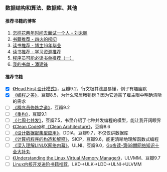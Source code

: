 ### 数据结构和算法、数据库、其他

#### 推荐书籍的博客
1. [怎样花两年时间去面试一个人 - 刘未鹏](http://mindhacks.cn/2011/11/04/how-to-interview-a-person-for-two-years/)
1. [书籍推荐 - 四火的唠叨](https://www.raychase.net/resources)
1. [读书推荐 - 博主16年毕业](https://zhenbianshu.github.io/book_list.html)
1. [读书推荐 - 学习资源推荐](https://hanfeng.ink/books/)
1. [程序员可能必读书单推荐（一）](https://draveness.me/books-1/)
1. [我的书单 - 潘建锋](https://strikefreedom.top/archives/reading-list)

#### 推荐书籍
- [x] [《Head First 设计模式》](https://book.douban.com/subject/2243615/)，豆瓣9.2，行文极其浅显易懂，例子有趣幽默
- [x] [《编程之美》](https://book.douban.com/subject/30351275/)，豆瓣8.5，为什么常居畅销榜？因为它透露了雇主眼中明确清晰的需求
- [ ] [《程序员修炼之道》](https://book.douban.com/subject/35006892/)，豆瓣9.2
- [ ] [《重构》](https://book.douban.com/subject/4262627/)，豆瓣9.1
- [ ] [《七周七并发》](https://book.douban.com/subject/26337939/)，豆瓣7.5，书里介绍了七种并发编程的模型，能让我开阔眼界
- [ ] [《Clean Code》](https://book.douban.com/subject/4199741/)和[《Clean Architecture》](https://book.douban.com/subject/30333919/)，豆瓣8.6
- [ ] [《设计数据密集型应用》](https://book.douban.com/subject/30329536/)，DDIA，豆瓣9.7，不仅仅讲数据库
- [ ] [《计算机程序的构造和解释》](https://book.douban.com/subject/34464721/)，SICP，豆瓣9.6，能更清晰地理解函数式编程
- [ ] [《深入理解LINUX网络内幕》](https://book.douban.com/subject/1834459/)，ULNI、豆瓣9.0，[Go夜读-第68期网络知识十全大补丸](https://github.com/talkgo/night/issues/506)
- [ ] [《Understanding the Linux Virtual Memory Manager》](https://book.douban.com/subject/1610233/)，ULVMM、豆瓣9.7
- [ ] [Linux内核开发进阶书籍推荐](https://www.cnblogs.com/pugang/p/9728983.html)，LKD->ULK->LDD->ULNI->ULVMM
